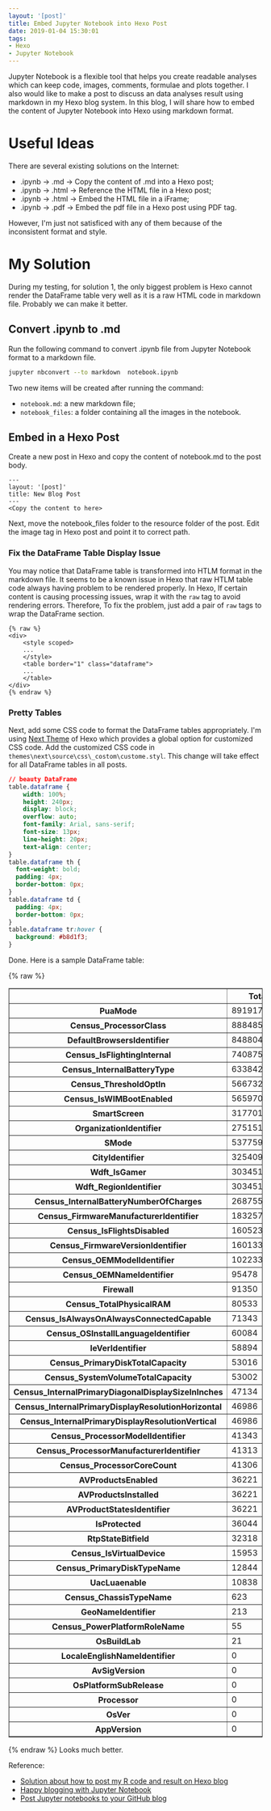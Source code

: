```yaml
---
layout: '[post]'
title: Embed Jupyter Notebook into Hexo Post
date: 2019-01-04 15:30:01
tags:
- Hexo
- Jupyter Notebook
---
```

Jupyter Notebook is a flexible tool that helps you create readable analyses which can keep code, images, comments, formulae and plots together. I also would like to make a post to discuss an data analyses result using markdown in my Hexo blog system. In this blog, I will share how to embed the content of Jupyter Notebook into Hexo using markdown format.
<!-- more -->
# Useful Ideas
There are several existing solutions on the Internet:
*   .ipynb -> .md -> Copy the content of .md into a Hexo post;
*   .ipynb -> .html -> Reference the HTML file in a Hexo post;
*   .ipynb -> .html -> Embed the HTML file in a iFrame;
*   .ipynb -> .pdf -> Embed the pdf file in a Hexo post using PDF tag.

However, I'm just not satisficed with any of them because of the inconsistent format and style.

# My Solution
During my testing, for solution 1, the only biggest problem is Hexo cannot render the DataFrame table very well as it is a raw HTML code in markdown file. Probably we can make it better.

## Convert .ipynb to .md
Run the following command to convert .ipynb file from Jupyter Notebook format to a markdown file.
```bash
jupyter nbconvert --to markdown  notebook.ipynb 
```
Two new items will be created after running the command:
* `notebook.md`: a new markdown file;
* `notebook_files`: a folder containing all the images in the notebook.

## Embed in a Hexo Post
Create a new post in Hexo and copy the content of notebook.md to the post body.
```
---
layout: '[post]'
title: New Blog Post
---
<Copy the content to here>
```
Next, move the notebook_files folder to the resource folder of the post. Edit the image tag in Hexo post and point it to correct path.

### Fix the DataFrame Table Display Issue
You may notice that DataFrame table is transformed into HTLM format in the markdown file. It seems to be a known issue in Hexo that raw HTLM table code always having problem to be rendered properly. In Hexo, If certain content is causing processing issues, wrap it with the `raw` tag to avoid rendering errors. Therefore, To fix the problem, just add a pair of `raw` tags to wrap the DataFrame section.
```markdwon
{% raw %}
<div>
    <style scoped>
    ...
    </style>
    <table border="1" class="dataframe">
    ...
    </table>
</div>
{% endraw %}
```
### Pretty Tables
Next, add some CSS code to format the DataFrame tables appropriately. I'm using [Next Theme](https://github.com/theme-next/hexo-theme-next) of Hexo which provides a global option for customized CSS code.
Add the customized CSS code in `themes\next\source\css\_costom\custome.styl`. This change will take effect for all DataFrame tables in all posts.
```CSS
// beauty DataFrame 
table.dataframe {
    width: 100%;
    height: 240px;
    display: block;
    overflow: auto;
    font-family: Arial, sans-serif;
    font-size: 13px;
    line-height: 20px;
    text-align: center;
}
table.dataframe th {
  font-weight: bold;
  padding: 4px;
  border-bottom: 0px;
}
table.dataframe td {
  padding: 4px;
  border-bottom: 0px;
}
table.dataframe tr:hover {
  background: #b8d1f3; 
}
```
Done. Here is a sample DataFrame table:

{% raw %}
<div>
<style scoped>
    .dataframe tbody tr th:only-of-type {
        vertical-align: middle;
    }

    .dataframe tbody tr th {
        vertical-align: top;
    }

    .dataframe thead th {
        text-align: right;
    }
</style>
<table border="1" class="dataframe">
  <thead>
    <tr style="text-align: right;">
      <th></th>
      <th>Total</th>
      <th>Percent</th>
    </tr>
  </thead>
  <tbody>
    <tr>
      <th>PuaMode</th>
      <td>8919174</td>
      <td>99.974119</td>
    </tr>
    <tr>
      <th>Census_ProcessorClass</th>
      <td>8884852</td>
      <td>99.589407</td>
    </tr>
    <tr>
      <th>DefaultBrowsersIdentifier</th>
      <td>8488045</td>
      <td>95.141637</td>
    </tr>
    <tr>
      <th>Census_IsFlightingInternal</th>
      <td>7408759</td>
      <td>83.044030</td>
    </tr>
    <tr>
      <th>Census_InternalBatteryType</th>
      <td>6338429</td>
      <td>71.046809</td>
    </tr>
    <tr>
      <th>Census_ThresholdOptIn</th>
      <td>5667325</td>
      <td>63.524472</td>
    </tr>
    <tr>
      <th>Census_IsWIMBootEnabled</th>
      <td>5659703</td>
      <td>63.439038</td>
    </tr>
    <tr>
      <th>SmartScreen</th>
      <td>3177011</td>
      <td>35.610795</td>
    </tr>
    <tr>
      <th>OrganizationIdentifier</th>
      <td>2751518</td>
      <td>30.841487</td>
    </tr>
    <tr>
      <th>SMode</th>
      <td>537759</td>
      <td>6.027686</td>
    </tr>
    <tr>
      <th>CityIdentifier</th>
      <td>325409</td>
      <td>3.647477</td>
    </tr>
    <tr>
      <th>Wdft_IsGamer</th>
      <td>303451</td>
      <td>3.401352</td>
    </tr>
    <tr>
      <th>Wdft_RegionIdentifier</th>
      <td>303451</td>
      <td>3.401352</td>
    </tr>
    <tr>
      <th>Census_InternalBatteryNumberOfCharges</th>
      <td>268755</td>
      <td>3.012448</td>
    </tr>
    <tr>
      <th>Census_FirmwareManufacturerIdentifier</th>
      <td>183257</td>
      <td>2.054109</td>
    </tr>
    <tr>
      <th>Census_IsFlightsDisabled</th>
      <td>160523</td>
      <td>1.799286</td>
    </tr>
    <tr>
      <th>Census_FirmwareVersionIdentifier</th>
      <td>160133</td>
      <td>1.794915</td>
    </tr>
    <tr>
      <th>Census_OEMModelIdentifier</th>
      <td>102233</td>
      <td>1.145919</td>
    </tr>
    <tr>
      <th>Census_OEMNameIdentifier</th>
      <td>95478</td>
      <td>1.070203</td>
    </tr>
    <tr>
      <th>Firewall</th>
      <td>91350</td>
      <td>1.023933</td>
    </tr>
    <tr>
      <th>Census_TotalPhysicalRAM</th>
      <td>80533</td>
      <td>0.902686</td>
    </tr>
    <tr>
      <th>Census_IsAlwaysOnAlwaysConnectedCapable</th>
      <td>71343</td>
      <td>0.799676</td>
    </tr>
    <tr>
      <th>Census_OSInstallLanguageIdentifier</th>
      <td>60084</td>
      <td>0.673475</td>
    </tr>
    <tr>
      <th>IeVerIdentifier</th>
      <td>58894</td>
      <td>0.660137</td>
    </tr>
    <tr>
      <th>Census_PrimaryDiskTotalCapacity</th>
      <td>53016</td>
      <td>0.594251</td>
    </tr>
    <tr>
      <th>Census_SystemVolumeTotalCapacity</th>
      <td>53002</td>
      <td>0.594094</td>
    </tr>
    <tr>
      <th>Census_InternalPrimaryDiagonalDisplaySizeInInches</th>
      <td>47134</td>
      <td>0.528320</td>
    </tr>
    <tr>
      <th>Census_InternalPrimaryDisplayResolutionHorizontal</th>
      <td>46986</td>
      <td>0.526661</td>
    </tr>
    <tr>
      <th>Census_InternalPrimaryDisplayResolutionVertical</th>
      <td>46986</td>
      <td>0.526661</td>
    </tr>
    <tr>
      <th>Census_ProcessorModelIdentifier</th>
      <td>41343</td>
      <td>0.463410</td>
    </tr>
    <tr>
      <th>Census_ProcessorManufacturerIdentifier</th>
      <td>41313</td>
      <td>0.463073</td>
    </tr>
    <tr>
      <th>Census_ProcessorCoreCount</th>
      <td>41306</td>
      <td>0.462995</td>
    </tr>
    <tr>
      <th>AVProductsEnabled</th>
      <td>36221</td>
      <td>0.405998</td>
    </tr>
    <tr>
      <th>AVProductsInstalled</th>
      <td>36221</td>
      <td>0.405998</td>
    </tr>
    <tr>
      <th>AVProductStatesIdentifier</th>
      <td>36221</td>
      <td>0.405998</td>
    </tr>
    <tr>
      <th>IsProtected</th>
      <td>36044</td>
      <td>0.404014</td>
    </tr>
    <tr>
      <th>RtpStateBitfield</th>
      <td>32318</td>
      <td>0.362249</td>
    </tr>
    <tr>
      <th>Census_IsVirtualDevice</th>
      <td>15953</td>
      <td>0.178816</td>
    </tr>
    <tr>
      <th>Census_PrimaryDiskTypeName</th>
      <td>12844</td>
      <td>0.143967</td>
    </tr>
    <tr>
      <th>UacLuaenable</th>
      <td>10838</td>
      <td>0.121482</td>
    </tr>
    <tr>
      <th>Census_ChassisTypeName</th>
      <td>623</td>
      <td>0.006983</td>
    </tr>
    <tr>
      <th>GeoNameIdentifier</th>
      <td>213</td>
      <td>0.002387</td>
    </tr>
    <tr>
      <th>Census_PowerPlatformRoleName</th>
      <td>55</td>
      <td>0.000616</td>
    </tr>
    <tr>
      <th>OsBuildLab</th>
      <td>21</td>
      <td>0.000235</td>
    </tr>
    <tr>
      <th>LocaleEnglishNameIdentifier</th>
      <td>0</td>
      <td>0.000000</td>
    </tr>
    <tr>
      <th>AvSigVersion</th>
      <td>0</td>
      <td>0.000000</td>
    </tr>
    <tr>
      <th>OsPlatformSubRelease</th>
      <td>0</td>
      <td>0.000000</td>
    </tr>
    <tr>
      <th>Processor</th>
      <td>0</td>
      <td>0.000000</td>
    </tr>
    <tr>
      <th>OsVer</th>
      <td>0</td>
      <td>0.000000</td>
    </tr>
    <tr>
      <th>AppVersion</th>
      <td>0</td>
      <td>0.000000</td>
    </tr>
  </tbody>
</table>
</div>
{% endraw %}
Looks much better.

Reference:
* [Solution about how to post my R code and result on Hexo blog](http://blog.baoduge.com/rproject_hexo/)
* [Happy blogging with Jupyter Notebook](https://blog.baoyukun.win/%E6%8A%80%E6%9C%AF/%E5%89%8D%E7%AB%AF/hbwjnotebook/)
* [Post Jupyter notebooks to your GitHub blog](https://blomadam.github.io/tutorials/2017/04/09/ipynb-to-Jekyll-Post-tools.html)
